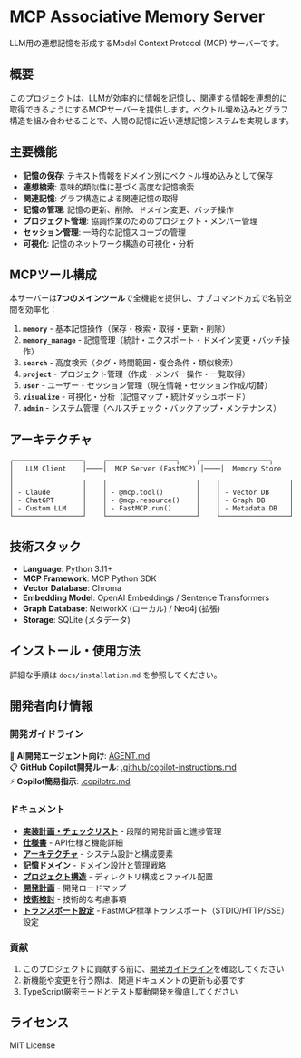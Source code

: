 # MCP Associative Memory Server

LLM用の連想記憶を形成するModel Context Protocol (MCP) サーバーです。

## 概要

このプロジェクトは、LLMが効率的に情報を記憶し、関連する情報を連想的に取得できるようにするMCPサーバーを提供します。ベクトル埋め込みとグラフ構造を組み合わせることで、人間の記憶に近い連想記憶システムを実現します。

## 主要機能

- **記憶の保存**: テキスト情報をドメイン別にベクトル埋め込みとして保存
- **連想検索**: 意味的類似性に基づく高度な記憶検索
- **関連記憶**: グラフ構造による関連記憶の取得
- **記憶の管理**: 記憶の更新、削除、ドメイン変更、バッチ操作
- **プロジェクト管理**: 協調作業のためのプロジェクト・メンバー管理
- **セッション管理**: 一時的な記憶スコープの管理
- **可視化**: 記憶のネットワーク構造の可視化・分析

## MCPツール構成

本サーバーは**7つのメインツール**で全機能を提供し、サブコマンド方式で名前空間を効率化：

1. **`memory`** - 基本記憶操作（保存・検索・取得・更新・削除）
2. **`memory_manage`** - 記憶管理（統計・エクスポート・ドメイン変更・バッチ操作）
3. **`search`** - 高度検索（タグ・時間範囲・複合条件・類似検索）
4. **`project`** - プロジェクト管理（作成・メンバー操作・一覧取得）
5. **`user`** - ユーザー・セッション管理（現在情報・セッション作成/切替）
6. **`visualize`** - 可視化・分析（記憶マップ・統計ダッシュボード）
7. **`admin`** - システム管理（ヘルスチェック・バックアップ・メンテナンス）

## アーキテクチャ

```
┌─────────────────┐    ┌─────────────────┐    ┌─────────────────┐
│   LLM Client    │────│  MCP Server (FastMCP) │────│  Memory Store   │
│                 │    │                      │    │                 │
│ - Claude        │    │ - @mcp.tool()        │    │ - Vector DB     │
│ - ChatGPT       │    │ - @mcp.resource()    │    │ - Graph DB      │
│ - Custom LLM    │    │ - FastMCP.run()      │    │ - Metadata DB   │
└─────────────────┘    └──────────────────────┘    └─────────────────┘
```

## 技術スタック

- **Language**: Python 3.11+
- **MCP Framework**: MCP Python SDK
- **Vector Database**: Chroma
- **Embedding Model**: OpenAI Embeddings / Sentence Transformers
- **Graph Database**: NetworkX (ローカル) / Neo4j (拡張)
- **Storage**: SQLite (メタデータ)

## インストール・使用方法

詳細な手順は `docs/installation.md` を参照してください。

## 開発者向け情報

### 開発ガイドライン

🤖 **AI開発エージェント向け**: [AGENT.md](AGENT.md)  
📋 **GitHub Copilot開発ルール**: [.github/copilot-instructions.md](.github/copilot-instructions.md)  
⚡ **Copilot簡易指示**: [.copilotrc.md](.copilotrc.md)

### ドキュメント

- **[実装計画・チェックリスト](IMPLEMENTATION_PLAN.md)** - 段階的開発計画と進捗管理
- **[仕様書](SPECIFICATION.md)** - API仕様と機能詳細
- **[アーキテクチャ](ARCHITECTURE.md)** - システム設計と構成要素
- **[記憶ドメイン](MEMORY_DOMAINS.md)** - ドメイン設計と管理戦略
- **[プロジェクト構造](PROJECT_STRUCTURE.md)** - ディレクトリ構成とファイル配置
- **[開発計画](DEVELOPMENT_PLAN.md)** - 開発ロードマップ
- **[技術検討](TECHNICAL_CONSIDERATIONS.md)** - 技術的な考慮事項
- **[トランスポート設定](TRANSPORT_CONFIG.md)** - FastMCP標準トランスポート（STDIO/HTTP/SSE）設定

### 貢献

1. このプロジェクトに貢献する前に、[開発ガイドライン](.github/copilot-instructions.md)を確認してください
2. 新機能や変更を行う際は、関連ドキュメントの更新も必要です
3. TypeScript厳密モードとテスト駆動開発を徹底してください

## ライセンス

MIT License
